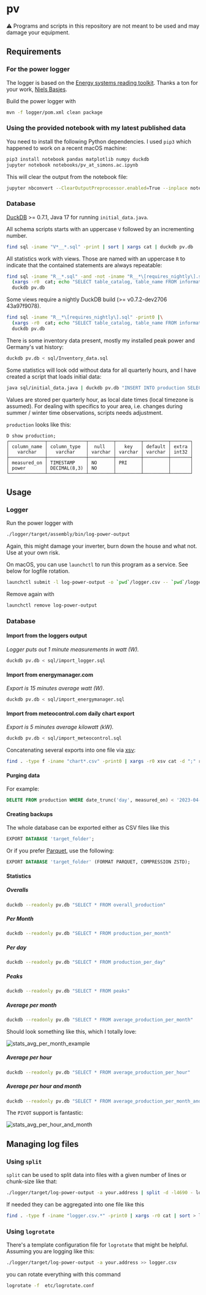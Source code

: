 # pv

⚠️ Programs and scripts in this repository are not meant to be used and may damage your equipment.

## Requirements

### For the power logger

The logger is based on the [Energy systems reading toolkit](https://energy.basjes.nl). Thanks a ton for your work, [Niels Basjes](https://mastodon.basjes.nl/@niels). 

Build the power logger with

```bash
mvn -f logger/pom.xml clean package
```

### Using the provided notebook with my latest published data

You need to install the following Python dependencies. I used `pip3` which happened to work on a recent macOS machine:

```bash
pip3 install notebook pandas matplotlib numpy duckdb
jupyter notebook notebooks/pv_at_simons.ac.ipynb
```

This will clear the output from the notebook file:

```bash
jupyter nbconvert --ClearOutputPreprocessor.enabled=True --inplace notebooks/pv_at_simons.ac.ipynb
```

### Database

[DuckDB](https://duckdb.org) >= 0.7.1, Java 17 for running `initial_data.java`.

All schema scripts starts with an uppercase `V` followed by an incrementing number.

```bash
find sql -iname "V*__*.sql" -print | sort | xargs cat | duckdb pv.db
```

All statistics work with views. Those are named with an uppercase `R` to indicate that the contained statements are always repeatable:

```bash
find sql -iname "R__*.sql" -and -not -iname "R__*\[requires_nightly\].sql" -print0 |\
  (xargs -r0  cat; echo "SELECT table_catalog, table_name FROM information_schema.tables WHERE table_type = 'VIEW'")|\
  duckdb pv.db
```

Some views require a nightly DuckDB build (>= v0.7.2-dev2706 43a97f9078).

```bash
find sql -iname "R__*\[requires_nightly\].sql" -print0 |\
  (xargs -r0  cat; echo "SELECT table_catalog, table_name FROM information_schema.tables WHERE table_type = 'VIEW'")|\
  duckdb pv.db
```

There is some inventory data present, mostly my installed peak power and Germany's vat history:

```bash
duckdb pv.db < sql/Inventory_data.sql
```

Some statistics will look odd without data for all quarterly hours, and I have created a script that loads initial data:

```bash
java sql/initial_data.java | duckdb pv.db "INSERT INTO production SELECT ts::timestamptz, power FROM read_csv_auto('/dev/stdin') ON CONFLICT (measured_on) DO NOTHING";
```

Values are stored per quarterly hour, as local date times (local timezone is assumed). For dealing with specifics to your area, i.e. changes during summer / winter time observations, scripts needs adjustment. 

`production` looks like this:

```
D show production;
┌─────────────┬──────────────┬─────────┬─────────┬─────────┬───────┐
│ column_name │ column_type  │  null   │   key   │ default │ extra │
│   varchar   │   varchar    │ varchar │ varchar │ varchar │ int32 │
├─────────────┼──────────────┼─────────┼─────────┼─────────┼───────┤
│ measured_on │ TIMESTAMP    │ NO      │ PRI     │         │       │
│ power       │ DECIMAL(8,3) │ NO      │         │         │       │
└─────────────┴──────────────┴─────────┴─────────┴─────────┴───────┘
```

## Usage

### Logger

Run the power logger with

```bash
./logger/target/assembly/bin/log-power-output
```

Again, this might damage your inverter, burn down the house and what not. Use at your own risk.

On macOS, you can use `launchctl` to run this program as a service. See below for logfile rotation.

```bash
launchctl submit -l log-power-output -o `pwd`/logger.csv -- `pwd`/logger/target/log-power-output -a your.address 
```

Remove again with

```bash
launchctl remove log-power-output
```

### Database

#### Import from the loggers output

_Logger puts out 1 minute measurements in watt (W)._

```bash
duckdb pv.db < sql/import_logger.sql
```

#### Import from energymanager.com

_Export is 15 minutes average watt (W)_.

```bash
duckdb pv.db < sql/import_energymanager.sql
```

#### Import from meteocontrol.com daily chart export

_Export is 5 minutes average kilowatt (kW)._

```bash
duckdb pv.db < sql/import_meteocontrol.sql
```

Concatenating several exports into one file via [xsv](https://github.com/BurntSushi/xsv):

```bash
find . -type f -iname "chart*.csv" -print0 | xargs -r0 xsv cat -d ";" rows | xsv fmt -t ";" > meteocontrol.csv
```

#### Purging data

For example:

```sql
DELETE FROM production WHERE date_trunc('day', measured_on) < '2023-04-20' AND false;
```

#### Creating backups

The whole database can be exported either as CSV files like this

```sql
EXPORT DATABASE 'target_folder';
```

Or if you prefer [Parquet](https://parquet.apache.org), use the following:

```sql
EXPORT DATABASE 'target_folder' (FORMAT PARQUET, COMPRESSION ZSTD);
```

#### Statistics

##### Overalls

```bash
duckdb --readonly pv.db "SELECT * FROM overall_production"
```

##### Per Month

```bash
duckdb --readonly pv.db "SELECT * FROM production_per_month"
```

##### Per day

```bash
duckdb --readonly pv.db "SELECT * FROM production_per_day"
```

##### Peaks

```bash
duckdb --readonly pv.db "SELECT * FROM peaks"
```

##### Average per month

```bash
duckdb --readonly pv.db "SELECT * FROM average_production_per_month"
```

Should look something like this, which I totally love:

![stats_avg_per_month_example](media/stats_avg_per_month.png)

##### Average per hour

```bash
duckdb --readonly pv.db "SELECT * FROM average_production_per_hour"
```

##### Average per hour and month

```bash
duckdb --readonly pv.db "SELECT * FROM average_production_per_month_and_hour"
```

The `PIVOT` support is fantastic:

![stats_avg_per_hour_and_month](media/stats_avg_per_hour_and_month.png)

## Managing log files

### Using `split`

`split` can be used to split data into files with a given number of lines or chunk-size like that:

```bash
./logger/target/log-power-output -a your.address | split -d -l4690 - logger.csv.
```

If needed they can be aggregated into one file like this

```bash
find . -type f -iname "logger.csv.*" -print0 | xargs -r0 cat | sort > logger.csv
```

### Using `logrotate`

There's a template configuration file for `logrotate` that might be helpful. Assuming you are logging like this:

```bash
./logger/target/log-power-output -a your.address >> logger.csv
```

you can rotate everything with this command

```bash
logrotate -f  etc/logrotate.conf 
```

